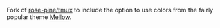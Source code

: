 Fork of [rose-pine/tmux](https://github.com/rose-pine/tmux) to include the option to use colors from the fairly popular theme [Mellow](https://github.com/mellow-theme/mellow.nvim).
